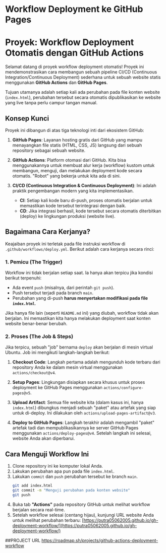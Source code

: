 # Workflow Deployment ke GitHub Pages
# Proyek: Workflow Deployment Otomatis dengan GitHub Actions

Selamat datang di proyek workflow deployment otomatis! Proyek ini mendemonstrasikan cara membangun sebuah pipeline CI/CD (Continuous Integration/Continuous Deployment) sederhana untuk sebuah website statis menggunakan **GitHub Actions** dan **GitHub Pages**.

Tujuan utamanya adalah setiap kali ada perubahan pada file konten website (`index.html`), perubahan tersebut secara otomatis dipublikasikan ke website yang live tanpa perlu campur tangan manual.

## Konsep Kunci

Proyek ini dibangun di atas tiga teknologi inti dari ekosistem GitHub:

1.  **GitHub Pages**: Layanan hosting gratis dari GitHub yang mampu menayangkan file statis (HTML, CSS, JS) langsung dari sebuah repository sebagai sebuah website.

2.  **GitHub Actions**: Platform otomasi dari GitHub. Kita bisa menggunakannya untuk membuat alur kerja (workflow) kustom untuk membangun, menguji, dan melakukan deployment kode secara otomatis. "Robot" yang bekerja untuk kita ada di sini.

3.  **CI/CD (Continuous Integration & Continuous Deployment)**: Ini adalah praktik pengembangan modern yang kita implementasikan.
    -   **CI**: Setiap kali kode baru di-push, proses otomatis berjalan untuk memastikan kode tersebut terintegrasi dengan baik.
    -   **CD**: Jika integrasi berhasil, kode tersebut secara otomatis diterbitkan (deploy) ke lingkungan produksi (website live).

## Bagaimana Cara Kerjanya?

Keajaiban proyek ini terletak pada file instruksi workflow di `.github/workflows/deploy.yml`. Berikut adalah cara kerjanya secara rinci:

### 1. Pemicu (The Trigger)

Workflow ini tidak berjalan setiap saat. Ia hanya akan terpicu jika kondisi berikut terpenuhi:

-   Ada event `push` (misalnya, dari perintah `git push`).
-   Push tersebut terjadi pada branch `main`.
-   Perubahan yang di-push **harus menyertakan modifikasi pada file `index.html`**.

Jika hanya file lain (seperti `README.md` ini) yang diubah, workflow tidak akan berjalan. Ini memastikan kita hanya melakukan deployment saat konten website benar-benar berubah.

### 2. Proses (The Job & Steps)

Jika terpicu, sebuah "job" bernama `deploy` akan berjalan di mesin virtual Ubuntu. Job ini mengikuti langkah-langkah berikut:

1.  **Checkout Code**: Langkah pertama adalah mengunduh kode terbaru dari repository Anda ke dalam mesin virtual menggunakan `actions/checkout@v4`.

2.  **Setup Pages**: Lingkungan disiapkan secara khusus untuk proses deployment ke GitHub Pages menggunakan `actions/configure-pages@v5`.

3.  **Upload Artifact**: Semua file website kita (dalam kasus ini, hanya `index.html`) dibungkus menjadi sebuah "paket" atau artefak yang siap untuk di-deploy. Ini dilakukan oleh `actions/upload-pages-artifact@v3`.

4.  **Deploy to GitHub Pages**: Langkah terakhir adalah mengambil "paket" artefak tadi dan mempublikasikannya ke server GitHub Pages menggunakan `actions/deploy-pages@v4`. Setelah langkah ini selesai, website Anda akan diperbarui.

## Cara Menguji Workflow Ini

1.  Clone repository ini ke komputer lokal Anda.
2.  Lakukan perubahan apa pun pada file `index.html`.
3.  Lakukan `commit` dan `push` perubahan tersebut ke branch `main`.
    ```bash
    git add index.html
    git commit -m "Menguji perubahan pada konten website"
    git push
    ```
4.  Buka tab **"Actions"** pada repository GitHub untuk melihat workflow berjalan secara real-time.
5.  Setelah workflow selesai (centang hijau), kunjungi URL website Anda untuk melihat perubahan terbaru:
    [https://putra05062005.github.io/gh-deployment-workflow/](https://putra05062005.github.io/gh-deployment-workflow/)

##PROJECT URL
https://roadmap.sh/projects/github-actions-deployment-workflow
